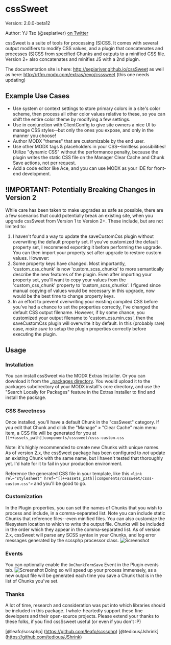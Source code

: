 cssSweet
=========================================
Version: 2.0.0-beta12

Author: YJ Tso (@sepiariver) [on Twitter](https://twitter.com/sepiariver)

cssSweet is a suite of tools for processing (S)CSS. It comes with several output modifiers to modify CSS values, and a plugin that concatenates and processes (S)CSS from specified Chunks and outputs to a minified CSS file. Version 2+ also concatenates and minifies JS with a 2nd plugin.

The documentation site is here: 
http://sepiariver.github.io/cssSweet
as well as here:
http://rtfm.modx.com/extras/revo/csssweet (this one needs updating)

## Example Use Cases
- Use system or context settings to store primary colors in a site's color scheme, then process all other color values relative to these, so you can shift the entire color theme by modifying a few settings.
- Use in conjunction with ClientConfig to give site owners a nice UI to manage CSS styles--but only the ones you expose, and only in the manner you choose!
- Author MODX "themes" that are customizable by the end user.
- Use other MODX tags & placeholders in your CSS--limitless possibilities! Utilize "dynamic CSS" without the performance penalty, because the plugin writes the static CSS file on the Manager Clear Cache and Chunk Save actions, not per request.
- Add a code editor like Ace, and you can use MODX as your IDE for front-end development.

## !IMPORTANT: Potentially Breaking Changes in Version 2
While care has been taken to make upgrades as safe as possible, there are a few scenarios that could potentially break an existing site, when you upgrade cssSweet from Version 1 to Version 2+. These include, but are not limited to:

1. I haven't found a way to update the saveCustomCss plugin without overwriting the default property set. If you've  customized the default property set, I recommend exporting it before performing the upgrade. You can then import your property set after upgrade to restore custom values. However:
2. Some property keys have changed. Most importantly, 'custom_css_chunk' is now 'custom_scss_chunks' to more semantically describe the new features of the plugin. Even after importing your property set, you'll want to copy your values from the 'custom_css_chunk' property to 'custom_scss_chunks'. I figured since manual copying of values would be necessary in this upgrade, now would be the best time to change property keys.
3. In an effort to prevent overwriting your existing compiled CSS before you've had a chance to set the properties correctly, I've changed the default CSS output filename. However, if by some chance, you customized your output filename to 'custom_css.min.css', then the saveCustomCss plugin will overwrite it by default. In this (probably rare) case, *make sure* to setup the plugin properties correctly before executing the plugin.

## Usage

### Installation
You can install cssSweet via the MODX Extras Installer. Or you can download it from the [_packages directory](https://github.com/sepiariver/cssSweet/tree/master/_packages). You would upload it to the packages subdirectory of your MODX install's core directory, and use the "Search Locally for Packages" feature in the Extras Installer to find and install the package.

### CSS Sweetness
Once installed, you'll have a default Chunk in the "cssSweet" category. If you edit that Chunk and click the "Manage" » "Clear Cache" main menu item, a CSS file will be generated for you at 
`[[++assets_path]]components/csssweet/csss-custom.css`

Note: it's highly recommended to create new Chunks with unique names. As of version 2.x, the cssSweet package has been configured to _not_ update an existing Chunk with the same name, but I haven't tested that thoroughly yet. I'd hate for it to fail in your production environment.

Reference the generated CSS file in your template, like this 
`<link rel="stylesheet" href="[[++assets_path]]components/csssweet/csss-custom.css">`
and you'll be good to go.

### Customization
In the Plugin properties, you can set the names of Chunks that you wish to process and include, in a comma-separated list. Note you can include static Chunks that reference files--even minified files. You can also customize the filesystem location to which to write the output file. Chunks will be included in the order which they appear in the comma-separated list. As of version 2.x, cssSweet will parse any SCSS syntax in your Chunks, and log error messages generated by the scssphp processor class.
![Screenshot](https://www.dropbox.com/s/9i5kkcb7k5097pu/Screenshot%202015-04-01%2010.51.16.png?dl=1)

### Events
You can optionally enable the `OnChunkFormSave` Event in the Plugin events tab.
![Screenshot](https://www.dropbox.com/s/9diyvnu04mx15vd/Screenshot%202015-04-01%2011.01.16.png?dl=1)
Doing so will speed up your process immensely, as a new output file will be generated each time you save a Chunk that is in the list of Chunks you've set.

### Thanks
A lot of time, research and consideration was put into which libraries should be included in this package. I whole-heartedly support these fine developers and their open-source projects. Please extend your thanks to these folks, if you find cssSsweet useful (or even if you don't :P)

[@leafo/scssphp] (https://github.com/leafo/scssphp)
[@tedious/Jshrink] (https://github.com/tedious/JShrink)
